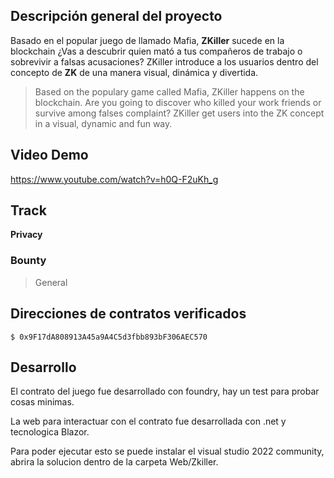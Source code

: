 ## Descripción general del proyecto

Basado en el popular juego de llamado Mafia, **ZKiller** sucede en la blockchain ¿Vas a descubrir quien mató a tus compañeros de trabajo o sobrevivir a falsas acusaciones? ZKiller introduce a los usuarios dentro del concepto de **ZK** de una manera visual, dinámica y divertida.

> Based on the populary game called Mafia, ZKiller happens on the blockchain. Are you going to discover who killed your work friends or survive among falses complaint? ZKiller get users into the ZK concept in a visual, dynamic and fun way.

## Video Demo
https://www.youtube.com/watch?v=h0Q-F2uKh_g

## Track

**Privacy**

### Bounty

> General

## Direcciones de contratos verificados

```shell
$ 0x9F17dA808913A45a9A4C5d3fbb893bF306AEC570
```


## Desarrollo

El contrato del juego fue desarrollado con foundry, hay un test para probar cosas minimas.

La web para interactuar con el contrato fue desarrollada con .net y tecnologica Blazor.

Para poder ejecutar esto se puede instalar el visual studio 2022 community, abrira la solucion dentro de la carpeta Web/Zkiller.
